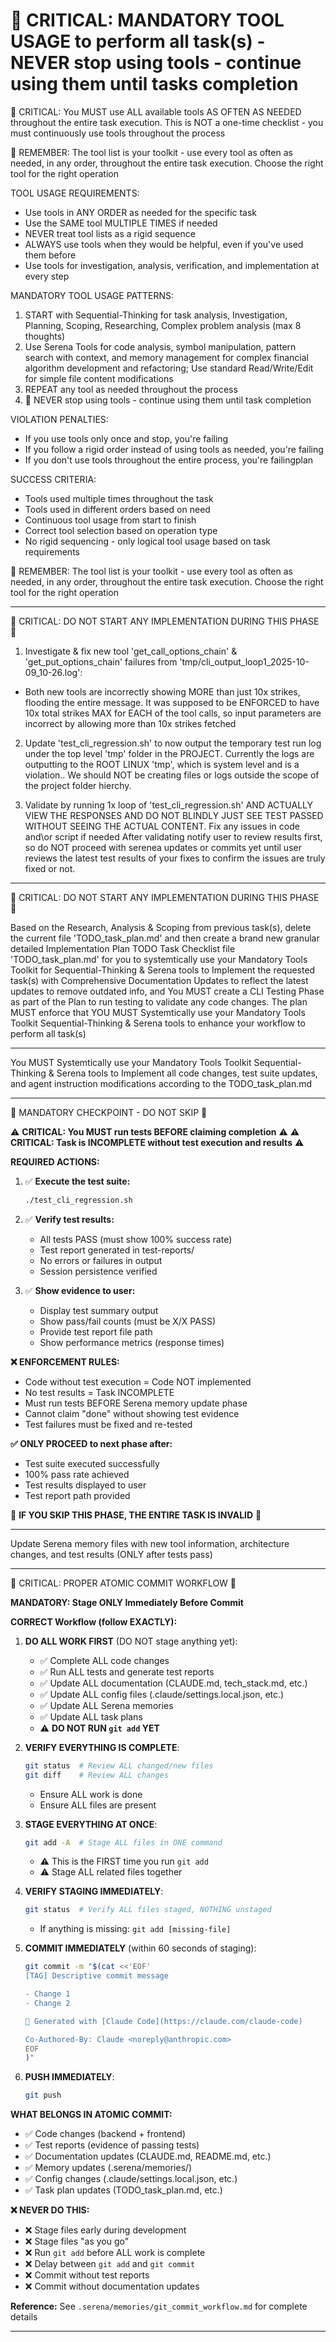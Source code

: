 # 🔴 CRITICAL: MANDATORY TOOL USAGE to perform all task(s) - NEVER stop using tools - continue using them until tasks completion

🔴 CRITICAL: You MUST use ALL available tools AS OFTEN AS NEEDED throughout the entire task execution. This is NOT a one-time checklist - you must continuously use tools throughout the process

🔴 REMEMBER: The tool list is your toolkit - use every tool as often as needed, in any order, throughout the entire task execution. Choose the right tool for the right operation

TOOL USAGE REQUIREMENTS:

- Use tools in ANY ORDER as needed for the specific task
- Use the SAME tool MULTIPLE TIMES if needed
- NEVER treat tool lists as a rigid sequence
- ALWAYS use tools when they would be helpful, even if you've used them before
- Use tools for investigation, analysis, verification, and implementation at every step

MANDATORY TOOL USAGE PATTERNS:

1. START with Sequential-Thinking for task analysis, Investigation, Planning, Scoping, Researching, Complex problem analysis (max 8 thoughts)
2. Use Serena Tools for code analysis, symbol manipulation, pattern search with context, and memory management for complex financial algorithm development and refactoring; Use standard Read/Write/Edit for simple file content modifications
3. REPEAT any tool as needed throughout the process
4. 🔴 NEVER stop using tools - continue using them until task completion

VIOLATION PENALTIES:

- If you use tools only once and stop, you're failing
- If you follow a rigid order instead of using tools as needed, you're failing
- If you don't use tools throughout the entire process, you're failingplan

SUCCESS CRITERIA:

- Tools used multiple times throughout the task
- Tools used in different orders based on need
- Continuous tool usage from start to finish
- Correct tool selection based on operation type
- No rigid sequencing - only logical tool usage based on task requirements

🔴 REMEMBER: The tool list is your toolkit - use every tool as often as needed, in any order, throughout the entire task execution. Choose the right tool for the right operation

---

<Research Topic Details> 🔴 CRITICAL: DO NOT START ANY IMPLEMENTATION DURING THIS PHASE 🔴

1. Investigate & fix new tool 'get_call_options_chain' & 'get_put_options_chain' failures from 'tmp/cli_output_loop1_2025-10-09_10-26.log':

- Both new tools are incorrectly showing MORE than just 10x strikes, flooding the entire message.  It was supposed to be ENFORCED to have 10x total strikes MAX for EACH of the tool calls, so input parameters are incorrect by allowing more than 10x strikes fetched

2. Update 'test_cli_regression.sh' to now output the temporary test run log under the top level 'tmp' folder in the PROJECT.  Currently the logs are outputting to the ROOT LINUX 'tmp', which is system level and is a violation.. We should NOT be creating files or logs outside the scope of the project folder hierchy.

3. Validate by running 1x loop of 'test_cli_regression.sh' AND ACTUALLY VIEW THE RESPONSES AND DO NOT BLINDLY JUST SEE TEST PASSED WITHOUT SEEING THE ACTUAL CONTENT.  Fix any issues in code and\or script if needed After validating notify user to review results first, so do NOT proceed with serenea updates or commits yet until user reviews the latest test results of your fixes to confirm the issues are truly fixed or not.

---

<Planning Phase> 🔴 CRITICAL: DO NOT START ANY IMPLEMENTATION DURING THIS PHASE 🔴

Based on the Research, Analysis & Scoping from previous task(s), delete the current file 'TODO_task_plan.md' and then create a brand new granular detailed Implementation Plan TODO Task Checklist file 'TODO_task_plan.md' for you to systemtically use your Mandatory Tools Toolkit for Sequential-Thinking & Serena tools to Implement the requested task(s) with Comprehensive Documentation Updates to reflect the latest updates to remove outdated info, and You MUST create a CLI Testing Phase as part of the Plan to run testing to validate any code changes.  The plan MUST enforce that YOU MUST Systemtically use your Mandatory Tools Toolkit Sequential-Thinking & Serena tools to enhance your workflow to perform all task(s)

---

<Implementation Phase>

You MUST Systemtically use your Mandatory Tools Toolkit Sequential-Thinking & Serena tools to Implement all code changes, test suite updates, and agent instruction modifications according to the TODO_task_plan.md

---

<CLI Testing Phase> 🔴 MANDATORY CHECKPOINT - DO NOT SKIP 🔴

⚠️ __CRITICAL: You MUST run tests BEFORE claiming completion__ ⚠️
⚠️ __CRITICAL: Task is INCOMPLETE without test execution and results__ ⚠️

__REQUIRED ACTIONS:__

1. ✅ __Execute the test suite:__

   ```bash
   ./test_cli_regression.sh
   ```

2. ✅ __Verify test results:__
   - All tests PASS (must show 100% success rate)
   - Test report generated in test-reports/
   - No errors or failures in output
   - Session persistence verified

3. ✅ __Show evidence to user:__
   - Display test summary output
   - Show pass/fail counts (must be X/X PASS)
   - Provide test report file path
   - Show performance metrics (response times)

__❌ ENFORCEMENT RULES:__

- Code without test execution = Code NOT implemented
- No test results = Task INCOMPLETE
- Must run tests BEFORE Serena memory update phase
- Cannot claim "done" without showing test evidence
- Test failures must be fixed and re-tested

__✅ ONLY PROCEED to next phase after:__

- Test suite executed successfully
- 100% pass rate achieved
- Test results displayed to user
- Test report path provided

🔴 __IF YOU SKIP THIS PHASE, THE ENTIRE TASK IS INVALID__ 🔴

---

<Serena Update Memories Phase>

Update Serena memory files with new tool information, architecture changes, and test results (ONLY after tests pass)

---

<Final Git Commit Phase> 🔴 CRITICAL: PROPER ATOMIC COMMIT WORKFLOW 🔴

__MANDATORY: Stage ONLY Immediately Before Commit__

__CORRECT Workflow (follow EXACTLY):__

1. __DO ALL WORK FIRST__ (DO NOT stage anything yet):
   - ✅ Complete ALL code changes
   - ✅ Run ALL tests and generate test reports
   - ✅ Update ALL documentation (CLAUDE.md, tech_stack.md, etc.)
   - ✅ Update ALL config files (.claude/settings.local.json, etc.)
   - ✅ Update ALL Serena memories
   - ✅ Update ALL task plans
   - ⚠️ __DO NOT RUN `git add` YET__

2. __VERIFY EVERYTHING IS COMPLETE__:

   ```bash
   git status  # Review ALL changed/new files
   git diff    # Review ALL changes
   ```

   - Ensure ALL work is done
   - Ensure ALL files are present

3. __STAGE EVERYTHING AT ONCE__:

   ```bash
   git add -A  # Stage ALL files in ONE command
   ```

   - ⚠️ This is the FIRST time you run `git add`
   - ⚠️ Stage ALL related files together

4. __VERIFY STAGING IMMEDIATELY__:

   ```bash
   git status  # Verify ALL files staged, NOTHING unstaged
   ```

   - If anything is missing: `git add [missing-file]`

5. __COMMIT IMMEDIATELY__ (within 60 seconds of staging):

   ```bash
   git commit -m "$(cat <<'EOF'
   [TAG] Descriptive commit message

   - Change 1
   - Change 2

   🤖 Generated with [Claude Code](https://claude.com/claude-code)

   Co-Authored-By: Claude <noreply@anthropic.com>
   EOF
   )"
   ```

6. __PUSH IMMEDIATELY__:

   ```bash
   git push
   ```

__WHAT BELONGS IN ATOMIC COMMIT:__

- ✅ Code changes (backend + frontend)
- ✅ Test reports (evidence of passing tests)
- ✅ Documentation updates (CLAUDE.md, README.md, etc.)
- ✅ Memory updates (.serena/memories/)
- ✅ Config changes (.claude/settings.local.json, etc.)
- ✅ Task plan updates (TODO_task_plan.md, etc.)

__❌ NEVER DO THIS:__

- ❌ Stage files early during development
- ❌ Stage files "as you go"
- ❌ Run `git add` before ALL work is complete
- ❌ Delay between `git add` and `git commit`
- ❌ Commit without test reports
- ❌ Commit without documentation updates

__Reference:__ See `.serena/memories/git_commit_workflow.md` for complete details

---
